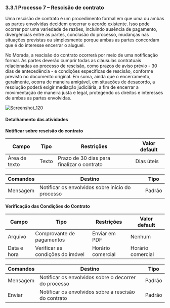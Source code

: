 ### 3.3.1 Processo 7 – Rescisão de contrato

Uma rescisão de contrato é um procedimento formal em que uma ou ambas as partes envolvidas decidem encerrar o acordo existente. Isso pode ocorrer por uma variedade de razões, incluindo ausência de pagamento, divergências entre as partes, conclusão do processo, mudanças nas situações previstas ou simplesmente porque ambas as partes concordam que é do interesse encerrar o aluguel. 

No Morada, a rescisão do contrato ocorrerá por meio de uma notificação formal. As partes deverão cumprir todas as cláusulas contratuais relacionadas ao processo de rescisão, como prazos de aviso prévio - 30 dias de antecedência - e condições específicas de rescisão, conforme previsto no documento original. Em suma, ainda que o encerramento, geralmente, ocorra de maneira amigável, em situações de desacordo, a resolução poderá exigir mediação judiciária, a fim de encerrar a movimentação de maneira justa e legal, protegendo os direitos e interesses de ambas as partes envolvidas.


![Screenshot_120](https://github.com/ICEI-PUC-Minas-PPLES-TI/plf-es-2023-2-ti2-1372100-morada/assets/130778028/97990476-2f10-4140-9935-d30a848f28ee)



#### Detalhamento das atividades



**Notificar sobre rescisão do contrato**

| **Campo**           | **Tipo**         | **Restrições**                                                               | **Valor default** |
| ---                 | ---              | ---                                                                          | ---               |
| Área de texto       | Texto            | Prazo de 30 dias para finalizar o contrato                                   | Dias úteis        |



| **Comandos**         |  **Destino**                                        | **Tipo** |
| ---                  | ---                                                 | ---      |
| Mensagem             | Notificar os envolvidos sobre início do processo    | Padrão   |



**Verificação das Condições do Contrato**

| **Campo**                   | **Tipo**                        | **Restrições**    | **Valor default** |
| ---                         | ---                             | ---               | ---               |
| Arquivo                     | Comprovante de pagamentos       | Enviar em PDF     | Nenhum            |
| Data e hora                 | Verificar as condições do imóvel| Horário comercial | Horário comercial |

| **Comandos**         |  **Destino**                                         | **Tipo**          |
| ---                  | ---                                                  | ---               |
| Mensagem             | Notificar os envolvidos sobre o decorrer do processo |  Padrão           |
| Enviar               | Notificar os envolvidos sobre a rescisão do contrato |  Padrão           |

